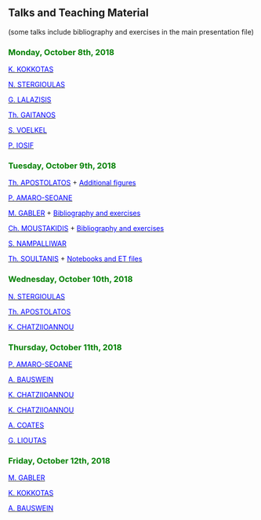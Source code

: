 ## Talks and Teaching Material

(some talks include bibliography and exercises in the main presentation file)

### <span style="color:green">Monday, October 8th, 2018</span>

[<span style="color:blue">K. KOKKOTAS</span>](https://github.com/niksterg/gw_summer2018/raw/master/Kokkotas-1.pdf)

[<span style="color:blue">N. STERGIOULAS</span>](https://github.com/niksterg/gw_summer2018/raw/master/Stergioulas-1.pdf)

[<span style="color:blue">G. LALAZISIS</span>](https://github.com/niksterg/gw_summer2018/raw/master/Lalazisis.pdf)

[<span style="color:blue">Th. GAITANOS</span>](https://github.com/niksterg/gw_summer2018/raw/master/Gaitanos.pdf)

[<span style="color:blue">S. VOELKEL</span>](https://github.com/niksterg/gw_summer2018/raw/master/Voelkel.pdf)

[<span style="color:blue">P. IOSIF</span>](https://github.com/niksterg/gw_summer2018/raw/master/Iosif.pdf)

### <span style="color:green">Tuesday, October 9th, 2018</span>

[<span style="color:blue">Th. APOSTOLATOS</span>](https://github.com/niksterg/gw_summer2018/raw/master/Apostolatos-1.pdf) + [<span style="color:blue">Additional figures</span>](https://github.com/niksterg/gw_summer2018/raw/master/Apostolatos-1b.pdf)

[<span style="color:blue">P. AMARO-SEOANE</span>](https://github.com/niksterg/gw_summer2018/raw/master/Amaro-Seoane-1.pdf)

[<span style="color:blue">M. GABLER</span>](https://github.com/niksterg/gw_summer2018/raw/master/Gabler-1.pdf) + [<span style="color:blue">Bibliography and exercises</span>](https://github.com/niksterg/gw_summer2018/raw/master/Gabler-1b.pdf)

[<span style="color:blue">Ch. MOUSTAKIDIS</span>](https://github.com/niksterg/gw_summer2018/raw/master/Moustakidis.pdf) + [<span style="color:blue">Bibliography and exercises</span>](https://github.com/niksterg/gw_summer2018/raw/master/Moustakidis-2.pdf)

[<span style="color:blue">S. NAMPALLIWAR</span>](https://github.com/niksterg/gw_summer2018/raw/master/Nampalliwar.pdf)

[<span style="color:blue">Th. SOULTANIS</span>](https://github.com/niksterg/gw_summer2018/raw/master/Soultanis.pdf) + [<span style="color:blue">Notebooks and ET files</span>](https://bitbucket.org/thsoulta/et_thessaloniki/src)

### <span style="color:green">Wednesday, October 10th, 2018</span>

[<span style="color:blue">N. STERGIOULAS</span>](https://github.com/niksterg/gw_summer2018/raw/master/Stergioulas-2.pdf)

[<span style="color:blue">Th. APOSTOLATOS</span>](https://github.com/niksterg/gw_summer2018/raw/master/Apostolatos-2.pdf)

[<span style="color:blue">K. CHATZIIOANNOU</span>](https://github.com/niksterg/gw_summer2018/raw/master/Chatziioannou-1.pdf)

### <span style="color:green">Thursday, October 11th, 2018</span>

[<span style="color:blue">P. AMARO-SEOANE</span>](https://github.com/niksterg/gw_summer2018/raw/master/Amaro-Seoane-2.pdf)

[<span style="color:blue">A. BAUSWEIN</span>](https://github.com/niksterg/gw_summer2018/raw/master/Bauswein-1.pdf)

[<span style="color:blue">K. CHATZIIOANNOU</span>](https://github.com/niksterg/gw_summer2018/raw/master/Chatziioannou-2.pdf)

[<span style="color:blue">K. CHATZIIOANNOU</span>](https://github.com/niksterg/gw_summer2018/raw/master/Chatziioannou-3.pdf)

[<span style="color:blue">A. COATES</span>](https://github.com/niksterg/gw_summer2018/raw/master/Coates.pdf)

[<span style="color:blue">G. LIOUTAS</span>](https://github.com/niksterg/gw_summer2018/raw/master/Lioutas.pdf)

### <span style="color:green">Friday, October 12th, 2018</span>

[<span style="color:blue">M. GABLER</span>](https://github.com/niksterg/gw_summer2018/raw/master/Gabler-2.pdf)

[<span style="color:blue">K. KOKKOTAS</span>](https://github.com/niksterg/gw_summer2018/raw/master/Kokkotas-2.pdf)

[<span style="color:blue">A. BAUSWEIN</span>](https://github.com/niksterg/gw_summer2018/raw/master/Bauswein-2.pdf)


